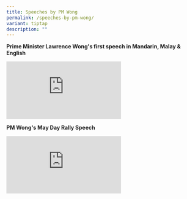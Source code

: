 ```yaml
---
title: Speeches by PM Wong
permalink: /speeches-by-pm-wong/
variant: tiptap
description: ""
---
```

<p><strong>Prime Minister Lawrence Wong's first speech in Mandarin, Malay &amp; English</strong>
</p>
<div class="iframe-wrapper">
<iframe allowfullscreen="true" frameborder="0" src="https://www.youtube.com/embed/dkSn4LlxXiU?si=ehqz3aluoJrhnA2k"></iframe>
</div>
<p></p>
<p></p>
<p><strong>PM Wong's May Day Rally Speech</strong>
</p>
<div class="iframe-wrapper">
<iframe allowfullscreen="true" frameborder="0" src="https://www.youtube.com/embed/dIf8_LOYzuE?si=msiydIWSCZnN74Oa"></iframe>
</div>
<p></p>
